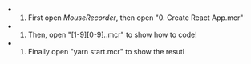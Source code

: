 * 1. First open *MouseRecorder*, then open "0. Create React App.mcr"
* 1. Then, open "[1-9][0-9]*.*.mcr" to show how to code!
* 1. Finally open "yarn start.mcr" to show the resutl
